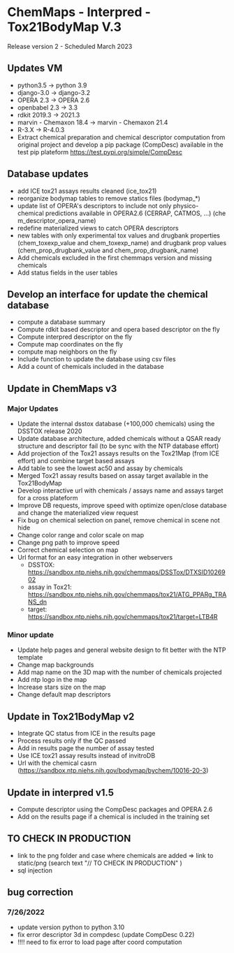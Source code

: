 # ChemMaps - Interpred -Tox21BodyMap V.3
Release version 2 - Scheduled March 2023

## Updates VM
- python3.5 -> python 3.9
- django-3.0 -> django-3.2
- OPERA 2.3 -> OPERA 2.6
- openbabel 2.3 -> 3.3
- rdkit 2019.3 -> 2021.3
- marvin - Chemaxon 18.4 -> marvin - Chemaxon 21.4
- R-3.X -> R-4.0.3
- Extract chemical preparation and chemical descriptor computation from original project and develop a pip package (CompDesc) available in the test pip plateform https://test.pypi.org/simple/CompDesc


## Database updates
- add ICE tox21 assays results cleaned (ice_tox21)
- reorganize bodymap tables to remove statics files (bodymap_*)
- update list of OPERA's descriptors to include not only physico-chemical predictions available in OPERA2.6 (CERRAP, CATMOS, ...) (chem_descriptor_opera_name)
- redefine materialized views to catch OPERA descriptors
- new tables with only experimental tox values and drugbank properties (chem_toxexp_value and chem_toxexp_name) and drugbank prop values (chem_prop_drugbank_value and chem_prop_drugbank_name)
- Add chemicals excluded in the first chemmaps version and missing chemicals
- Add status fields in the user tables

## Develop an interface for update the chemical database
- compute a database summary 
- Compute rdkit based descriptor and opera based descriptor on the fly
- Compute interpred descriptor on the fly
- Compute map coordinates on the fly
- compute map neighbors on the fly
- Include function to update the database using csv files
- Add a count of chemicals included in the database 


## Update in ChemMaps v3
### Major Updates
- Update the internal dsstox database (+100,000 chemicals) using the DSSTOX release 2020
- Update database architecture, added chemicals without a QSAR ready structure and descriptor fail (to be sync with the NTP database effort)
- Add projection of the Tox21 assays results on the Tox21Map (from ICE effort) and combine target based assays 
- Add table to see the lowest ac50 and assay by chemicals
- Merged Tox21 assay results based on assay target available in the Tox21BodyMap
- Develop interactive url with chemicals / assays name and assays target for a cross plateform
- Improve DB requests, improve speed with optimize open/close database and change the materialized view request
- Fix bug on chemical selection on panel, remove chemical in scene not hide
- Change color range and color scale on map 
- Change png path to improve speed
- Correct chemical selection on map
- Url format for an easy integration in other webservers
    - DSSTOX: https://sandbox.ntp.niehs.nih.gov/chemmaps/DSSTox/DTXSID1026902
    - assay in Tox21: https://sandbox.ntp.niehs.nih.gov/chemmaps/tox21/ATG_PPARg_TRANS_dn
    - target: https://sandbox.ntp.niehs.nih.gov/chemmaps/tox21/target=LTB4R

### Minor update
- Update help pages and general website design to fit better with the NTP template
- Change map backgrounds
- Add map name on the 3D map with the number of chemicals projected
- Add ntp logo in the map
- Increase stars size on the map
- Change default map descriptors


## Update in Tox21BodyMap v2
- Integrate QC status from ICE in the results page
- Process results only if the QC passed
- Add in results page the number of assay tested
- Use ICE tox21 assay results instead of invitroDB
- Url with the chemical casrn (https://sandbox.ntp.niehs.nih.gov/bodymap/bychem/10016-20-3)

## Update in interpred v1.5
- Compute descriptor using the CompDesc packages and OPERA 2.6
- Add on the results page if a chemical is included in the training set


## TO CHECK IN PRODUCTION
- link to the png folder and case where chemicals are added => link to static/png (search text "// TO CHECK IN PRODUCTION" )
- sql injection


## bug correction
### 7/26/2022
- update version python to python 3.10
- fix error descriptor 3d in compdesc (update CompDesc 0.22)
- !!!! need to fix error to load page after coord computation
